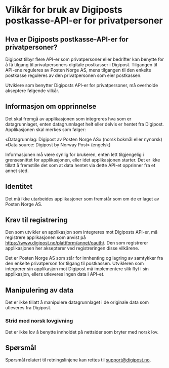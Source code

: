 # Vilkår for bruk av Digiposts postkasse-API-er for privatpersoner

## Hva er Digiposts postkasse-API-er for privatpersoner?

Digipost tilbyr flere API-er som privatpersoner eller bedrifter kan benytte for å få tilgang til privatpersoners digitale postkasser i Digipost. Tilgangen til API-ene reguleres av Posten Norge AS, mens tilgangen til den enkelte postkasse reguleres av den privatpersonen som eier postkassen.

Utviklere som benytter Digiposts API-er for privatpersoner, må overholde akseptere følgende vilkår.

## Informasjon om opprinnelse

Det skal fremgå av applikasjonen som integreres hva som er datagrunnlaget, enten datagrunnlaget helt eller delvis er hentet fra Digipost. Applikasjonen skal merkes som følger:

«Datagrunnlag: Digipost av Posten Norge AS» (norsk bokmål eller nynorsk)
«Data source: Digipost by Norway Post» (engelsk)

Informasjonen må være synlig for brukeren, enten lett tilgjengelig i grensesnittet for applikasjonen, eller idet applikasjonen starter. Det er ikke tillatt å fremstille det som at data hentet via dette API-et opprinner fra et annet sted.

## Identitet

Det må ikke utarbeides applikasjoner som fremstår som om de er laget av Posten Norge AS.

## Krav til registrering

Den som utvikler en applikasjon som integreres mot Digiposts API-er, må registrere applikasjonen som anvist på https://www.digipost.no/plattform/annet/oauth/. Den som registrerer applikasjonen her aksepterer ved registreringen disse vilkårene.

Det er Posten Norge AS som står for innhenting og lagring av samtykker fra den enkelte privatperson for tilgang til postkassen. Utvikleren som integrerer sin applikasjon mot Digipost må implementere slik flyt i sin applikasjon, ellers utleveres ingen data i API-et.

## Manipulering av data

Det er ikke tillatt å manipulere datagrunnlaget i de originale data som utleveres fra Digipost.

### Strid med norsk lovgivning

Det er ikke lov å benytte innholdet på nettsider som bryter med norsk lov.

## Spørsmål

Spørsmål relatert til retningslinjene kan rettes til support@digipost.no.
